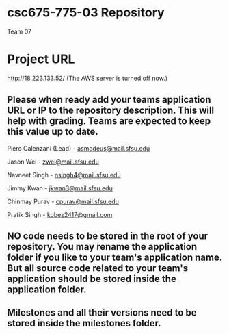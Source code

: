 # csc675-775-03 Repository
Team 07

# Project URL
http://18.223.133.52/  (The AWS server is turned off now.)

## Please when ready add your teams application URL or IP to the repository description. This will help with grading. Teams are expected to keep this value up to date.

Piero Calenzani (Lead)
      - asmodeus@mail.sfsu.edu
      
Jason Wei
      - zwei@mail.sfsu.edu
      
Navneet Singh
      - nsingh4@mail.sfsu.edu
      
Jimmy Kwan
      - jkwan3@mail.sfsu.edu
      
Chinmay Purav
      - cpurav@mail.sfsu.edu
      
Pratik Singh
      - kobez2417@gmail.com
      

## NO code needs to be stored in the root of your repository. You may rename the application folder if you like to your team's application name. But all source code related to your team's application should be stored inside the application folder.
## Milestones and all their versions need to be stored inside the milestones folder. 
